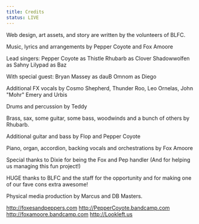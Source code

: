 ```yaml
---
title: Credits
status: LIVE
---
```


Web design, art assets, and story are written by the volunteers of BLFC.

Music, lyrics and arrangements by Pepper Coyote and Fox Amoore

Lead singers:
Pepper Coyote as Thistle
Rhubarb as Clover
Shadowwolfen as Sahny
Lilypad as Baz

With special guest:
Bryan Massey as dauB
Omnom as Diego

Additional FX vocals by Cosmo Shepherd, Thunder Roo, Leo Ornelas, John "Mohr" Emery and Urbis

Drums and percussion by Teddy

Brass, sax, some guitar, some bass, woodwinds and a bunch of others by Rhubarb.

Additional guitar and bass by Flop and Pepper Coyote

Piano, organ, accordion, backing vocals and orchestrations by Fox Amoore

Special thanks to Dixie for being the Fox and Pep handler (And for helping us managing this fun project!)

HUGE thanks to BLFC and the staff for the opportunity and for making one of our fave cons extra awesome!

Physical media production by Marcus and DB Masters.

http://foxesandpeppers.com
http://PepperCoyote.bandcamp.com
http://foxamoore.bandcamp.com
http://Lookleft.us
